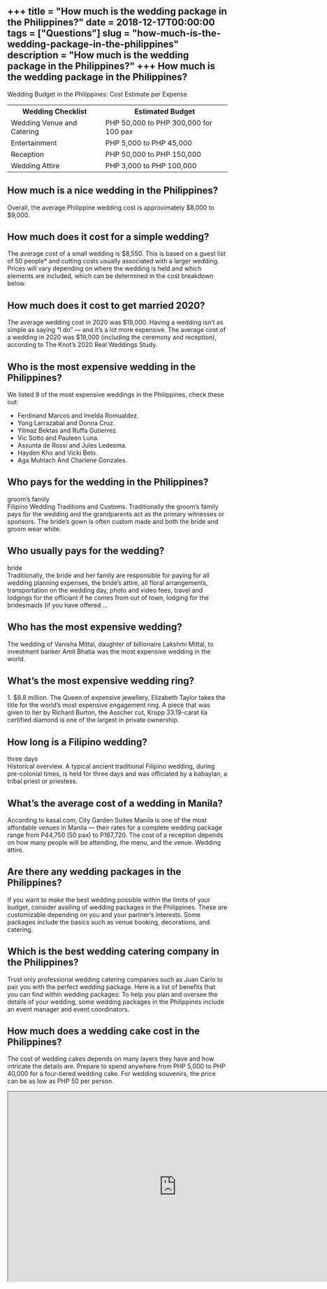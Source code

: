 +++
title = "How much is the wedding package in the Philippines?"
date = 2018-12-17T00:00:00
tags = ["Questions"]
slug = "how-much-is-the-wedding-package-in-the-philippines"
description = "How much is the wedding package in the Philippines?"
+++
How much is the wedding package in the Philippines?
---------------------------------------------------

Wedding Budget in the Philippines: Cost Estimate per Expense

<table><tr><th>Wedding Checklist</th><th>Estimated Budget</th></tr><tr><td>Wedding Venue and Catering</td><td>PHP 50,000 to PHP 300,000 for 100 pax</td></tr><tr><td>Entertainment</td><td>PHP 5,000 to PHP 45,000</td></tr><tr><td>Reception</td><td>PHP 50,000 to PHP 150,000</td></tr><tr><td>Wedding Attire</td><td>PHP 3,000 to PHP 100,000</td></tr></table>

How much is a nice wedding in the Philippines?
----------------------------------------------

Overall, the average Philippine wedding cost is approximately $8,000 to $9,000.

How much does it cost for a simple wedding?
-------------------------------------------

The average cost of a small wedding is $8,550. This is based on a guest list of 50 people\* and cutting costs usually associated with a larger wedding. Prices will vary depending on where the wedding is held and which elements are included, which can be determined in the cost breakdown below.

How much does it cost to get married 2020?
------------------------------------------

The average wedding cost in 2020 was $19,000. Having a wedding isn’t as simple as saying “I do” — and it’s a lot more expensive. The average cost of a wedding in 2020 was $19,000 (including the ceremony and reception), according to The Knot’s 2020 Real Weddings Study.

Who is the most expensive wedding in the Philippines?
-----------------------------------------------------

We listed 9 of the most expensive weddings in the Philippines, check these out:

- Ferdinand Marcos and Imelda Romualdez.
- Yong Larrazabal and Donna Cruz.
- Yilmaz Bektas and Ruffa Gutierrez.
- Vic Sotto and Pauleen Luna.
- Assunta de Rossi and Jules Ledesma.
- Hayden Kho and Vicki Belo.
- Aga Muhlach And Charlene Gonzales.

Who pays for the wedding in the Philippines?
--------------------------------------------

groom’s family  
Filipino Wedding Traditions and Customs. Traditionally the groom’s family pays for the wedding and the grandparents act as the primary witnesses or sponsors. The bride’s gown is often custom made and both the bride and groom wear white.

Who usually pays for the wedding?
---------------------------------

bride  
Traditionally, the bride and her family are responsible for paying for all wedding planning expenses, the bride’s attire, all floral arrangements, transportation on the wedding day, photo and video fees, travel and lodgings for the officiant if he comes from out of town, lodging for the bridesmaids (if you have offered …

Who has the most expensive wedding?
-----------------------------------

The wedding of Vanisha Mittal, daughter of billionaire Lakshmi Mittal, to investment banker Amit Bhatia was the most expensive wedding in the world.

What’s the most expensive wedding ring?
---------------------------------------

1\. $8.8 million. The Queen of expensive jewellery, Elizabeth Taylor takes the title for the world’s most expensive engagement ring. A piece that was given to her by Richard Burton, the Asscher cut, Krupp 33.19-carat IIa certified diamond is one of the largest in private ownership.

How long is a Filipino wedding?
-------------------------------

three days  
Historical overview. A typical ancient traditional Filipino wedding, during pre-colonial times, is held for three days and was officiated by a babaylan, a tribal priest or priestess.

What’s the average cost of a wedding in Manila?
-----------------------------------------------

According to kasal.com, City Garden Suites Manila is one of the most affordable venues in Manila — their rates for a complete wedding package range from P44,750 (50 pax) to P167,720. The cost of a reception depends on how many people will be attending, the menu, and the venue. Wedding attire.

Are there any wedding packages in the Philippines?
--------------------------------------------------

If you want to make the best wedding possible within the limits of your budget, consider availing of wedding packages in the Philippines. These are customizable depending on you and your partner’s interests. Some packages include the basics such as venue booking, decorations, and catering.

Which is the best wedding catering company in the Philippines?
--------------------------------------------------------------

Trust only professional wedding catering companies such as Juan Carlo to pair you with the perfect wedding package. Here is a list of benefits that you can find within wedding packages: To help you plan and oversee the details of your wedding, some wedding packages in the Philippines include an event manager and event coordinators.

How much does a wedding cake cost in the Philippines?
-----------------------------------------------------

The cost of wedding cakes depends on many layers they have and how intricate the details are. Prepare to spend anywhere from PHP 5,000 to PHP 40,000 for a four-tiered wedding cake. For wedding souvenirs, the price can be as low as PHP 50 per person.

<iframe allow="accelerometer; autoplay; clipboard-write; encrypted-media; gyroscope; picture-in-picture" allowfullscreen="" class="__youtube_prefs__  epyt-is-override  no-lazyload" data-no-lazy="1" data-origheight="433" data-origwidth="770" data-skipgform_ajax_framebjll="" height="433" id="_ytid_98248" loading="lazy" src="https://www.youtube.com/embed/ykZRe_TkX6s?enablejsapi=1&autoplay=0&cc_load_policy=0&cc_lang_pref=&iv_load_policy=1&loop=0&modestbranding=0&rel=1&fs=1&playsinline=0&autohide=2&theme=dark&color=red&controls=1&" title="YouTube player" width="770"></iframe>
